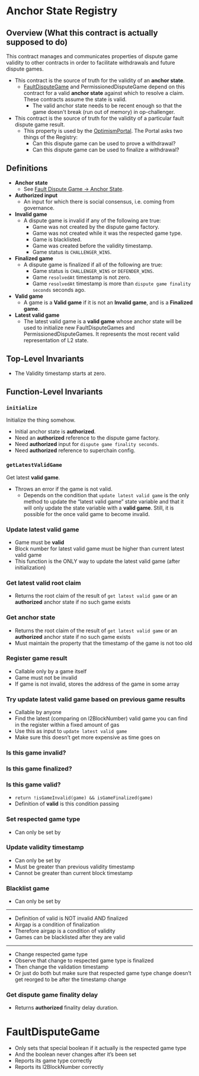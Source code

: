 # Anchor State Registry

## Overview (What this contract is actually supposed to do)

This contract manages and communicates properties of dispute game validity to other contracts in order to facilitate withdrawals and future dispute games.

- This contract is the source of truth for the validity of an **anchor state**.
  - [FaultDisputeGame](fault-dispute-game.md) and PermissionedDisputeGame depend on this contract for a valid **anchor state** against which to resolve a claim. These contracts assume the state is valid.
    - The valid anchor state needs to be recent enough so that the game doesn't break (run out of memory) in op-challenger.
- This contract is the source of truth for the validity of a particular fault dispute game result.
  - This property is used by the [OptimismPortal](optimism-portal.md). The Portal asks two things of the Registry:
    - Can this dispute game can be used to prove a withdrawal?
    - Can this dispute game can be used to finalize a withdrawal?

## Definitions

- **Anchor state**
  - See [Fault Dispute Game -> Anchor State](fault-dispute-game.md#anchor-state).
- **Authorized input**
  - An input for which there is social consensus, i.e. coming from governance.
- **Invalid game**
  - A dispute game is invalid if any of the following are true:
    - Game was not created by the dispute game factory.
    - Game was not created while it was the respected game type.
    - Game is blacklisted.
    - Game was created before the validity timestamp.
    - Game status is `CHALLENGER_WINS`.
- **Finalized game**
  - A dispute game is finalized if all of the following are true:
    - Game status is `CHALLENGER_WINS` or `DEFENDER_WINS`.
    - Game `resolvedAt` timestamp is not zero.
    - Game `resolvedAt` timestamp is more than `dispute game finality seconds` seconds ago.
- **Valid game**
  - A game is a **Valid game** if it is not an **Invalid game**, and is a **Finalized game**.
- **Latest valid game**
  - The latest valid game is a **valid game** whose anchor state will be used to initialize new FaultDisputeGames and PermissionedDisputeGames. It represents the most recent valid representation of L2 state.

## Top-Level Invariants

- The Validity timestamp starts at zero.

## Function-Level Invariants

### `initialize`

Initialize the thing somehow.

- Initial anchor state is **authorized**.
- Need an **authorized** reference to the dispute game factory.
- Need **authorized** input for `dispute game finality seconds`.
- Need **authorized** reference to superchain config.

### `getLatestValidGame`

Get latest **valid game**.

- Throws an error if the game is not valid.
  - Depends on the condition that `update latest valid game` is the only method to update the “latest valid game” state variable and that it will only update the state variable with a **valid game**. Still, it is possible for the once valid game to become invalid.

### Update latest **valid game**

- Game must be **valid**
- Block number for latest valid game must be higher than current latest valid game
- This function is the ONLY way to update the latest valid game (after initialization)

### Get latest valid root claim

- Returns the root claim of the result of `get latest valid game` or an **authorized** anchor state if no such game exists

### Get anchor state

- Returns the root claim of the result of `get latest valid game` or an **authorized** anchor state if no such game exists
- Must maintain the property that the timestamp of the game is not too old

### Register game result

- Callable only by a game itself
- Game must not be invalid
- If game is not invalid, stores the address of the game in some array

### Try update latest valid game based on previous game results

- Callable by anyone
- Find the latest (comparing on l2BlockNumber) valid game you can find in the register within a fixed amount of gas
- Use this as input to `update latest valid game`
- Make sure this doesn’t get more expensive as time goes on

### Is this game invalid?

### Is this game finalized?

### Is this game valid?

- `return !isGameInvalid(game) && isGameFinalized(game)`
- Definition of **valid** is this condition passing

### Set respected game type

- Can only be set by <some role>

### Update validity timestamp

- Can only be set by <some role>
- Must be greater than previous validity timestamp
- Cannot be greater than current block timestamp

### Blacklist game

- Can only be set by <some role>

---

- Definition of valid is NOT invalid AND finalized
- Airgap is a condition of finalization
- Therefore airgap is a condition of validity
- Games can be blacklisted after they are valid

---

- Change respected game type
- Observe that change to respected game type is finalized
- Then change the validation timestamp
- Or just do both but make sure that respected game type change doesn’t get reorged to be after the timestamp change

### Get dispute game finality delay

- Returns **authorized** finality delay duration.

# FaultDisputeGame

- Only sets that special boolean if it actually is the respected game type
- And the boolean never changes after it’s been set
- Reports its game type correctly
- Reports its l2BlockNumber correctly
